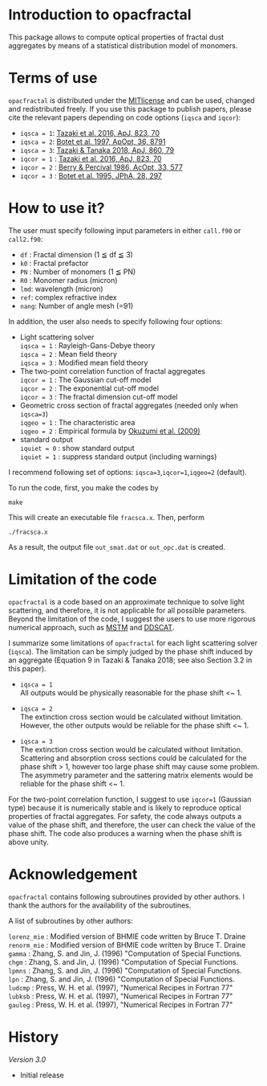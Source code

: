 # Introduction to opacfractal

This package allows to compute optical properties of fractal dust aggregates 
by means of a statistical distribution model of monomers.

# Terms of use

`opacfractal` is distributed under the [MITlicense](https://opensource.org/licenses/MIT) and can be used, changed
and redistributed freely. If you use this package to publish papers, please cite the relevant papers depending on code options (`iqsca` and `iqcor`):

 - `iqsca = 1`: [Tazaki et al. 2016, ApJ, 823, 70](https://ui.adsabs.harvard.edu/abs/2016ApJ...823...70T)
 - `iqsca = 2`: [Botet et al. 1997, ApOpt, 36, 8791](https://ui.adsabs.harvard.edu/abs/1997ApOpt..36.8791B)
 - `iqsca = 3`: [Tazaki & Tanaka 2018, ApJ, 860, 79](https://ui.adsabs.harvard.edu/abs/2018ApJ...860...79T/)
 - `iqcor = 1` : [Tazaki et al. 2016, ApJ, 823, 70](https://ui.adsabs.harvard.edu/abs/2016ApJ...823...70T)
 - `iqcor = 2` : [Berry & Percival 1986, AcOpt, 33, 577](https://ui.adsabs.harvard.edu/abs/1986AcOpt..33..577B)
 - `iqcor = 3` : [Botet et al. 1995, JPhA, 28, 297](https://ui.adsabs.harvard.edu/abs/1995JPhA...28..297B)


# How to use it? 

The user must specify following input parameters in either `call.f90` or `call2.f90`:

- `df` : Fractal dimension (1 ≦ df ≦ 3)
- `k0` : Fractal prefactor
- `PN` : Number of monomers (1 ≦ PN)
- `R0` : Monomer radius (micron)
- `lmd`: wavelength (micron)
- `ref`: complex refractive index
- `nang`: Number of angle mesh (=91) 

In addition, the user also needs to specify following four options:

- Light scattering solver   
  `iqsca = 1` : Rayleigh-Gans-Debye theory  
  `iqsca = 2` : Mean field theory  
  `iqsca = 3` : Modified mean field theory  
- The two-point correlation function of fractal aggregates  
  `iqcor = 1` : The Gaussian cut-off model  
  `iqcor = 2` : The exponential cut-off model  
  `iqcor = 3` : The fractal dimension cut-off model  
- Geometric cross section of fractal aggregates (needed only when `iqsca=3`)  
  `iqgeo = 1` : The characteristic area   
  `iqgeo = 2` : Empirical formula by [Okuzumi et al. (2009)](https://ui.adsabs.harvard.edu/abs/2009ApJ...707.1247O)  
- standard output  
  `iquiet = 0` : show standard output  
  `iquiet = 1` : suppress standard output (including warnings)  
	
I recommend following set of options: `iqsca=3`,`iqcor=1`,`iqgeo=2` (default).  

To run the code, first, you make the codes by
```
make
```
This will create an executable file `fracsca.x`. Then, perform
```
./fracsca.x
```
As a result, the output file `out_smat.dat` or `out_opc.dat` is created. 

# Limitation of the code 

`opacfractal` is a code based on an approximate technique to solve light scattering, and therefore, it is not applicable for all possible parameters. Beyond the limitation of the code, I suggest the users to use more rigorous numerical approach, such as [MSTM](https://www.eng.auburn.edu/~dmckwski/scatcodes/) and [DDSCAT](http://ddscat.wikidot.com/).

I summarize some limitations of `opacfractal` for each light scattering solver (`iqsca`). The limitation can be simply judged by the phase shift induced by an aggregate (Equation 9 in Tazaki & Tanaka 2018; see also Section 3.2 in this paper).

- `iqsca = 1`   
  All outputs would be physically reasonable for the phase shift <~ 1.   
 
- `iqsca = 2`  
 The extinction cross section would be calculated without limitation.  
 However, the other outputs would be reliable for the phase shift <~ 1.  

- `iqsca = 3`  
  The extinction cross section would be calculated without limitation. Scattering and absorption cross sections could be calculated for the phase shift > 1, however too large phase shift may cause some problem. The asymmetry parameter and the sattering matrix elements would be reliable for the phase shift <~ 1.  

 For the two-point correlation function, I suggest to use `iqcor=1` (Gaussian type) because it is numerically stable and is likely to reproduce optical properties of fractal aggregates. For safety, the code always outputs a value of the phase shift, and therefore, the user can check the value of the phase shift. The code also produces a warning when the phase shift is above unity. 

# Acknowledgement 

`opacfractal` contains following subroutines provided by other authors.
I thank the authors for the availability of the subroutines.  

A list of subroutines by other authors:  

`lorenz_mie`  : Modified version of BHMIE code written by Bruce T. Draine  
`renorm_mie`  : Modified version of BHMIE code written by Bruce T. Draine  
`gamma`       : Zhang, S. and Jin, J. (1996) "Computation of Special Functions.  
`chgm`        : Zhang, S. and Jin, J. (1996) "Computation of Special Functions.  
`lpmns`       : Zhang, S. and Jin, J. (1996) "Computation of Special Functions.  
`lpn`         : Zhang, S. and Jin, J. (1996) "Computation of Special Functions.  
`ludcmp`      : Press, W. H. et al. (1997), "Numerical Recipes in Fortran 77"    
`lubksb`      : Press, W. H. et al. (1997), "Numerical Recipes in Fortran 77"  
`gauleg`      : Press, W. H. et al. (1997), "Numerical Recipes in Fortran 77"  


# History

*Version 3.0*
- Initial release 
